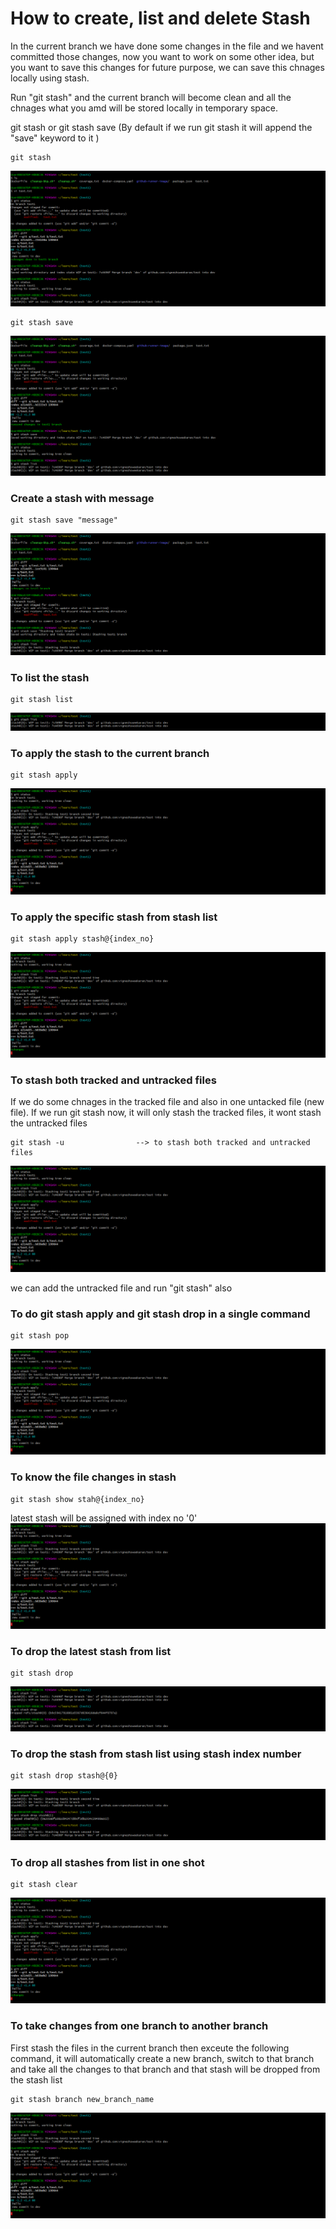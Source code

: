# How to create, list and delete Stash

In the current branch we have done some changes in the file and we havent committed those changes, now you want to work on some other idea, but you want to save this changes for future purpose, we can save this chnages locally using stash. 

Run "git stash" and the current branch will become clean and all the chnages what you amd will be stored locally in temporary space.

git stash or git stash save (By default if we run git stash it will append the "save" keyword to it )

```
git stash
```
![git](/content/git/tutorials/images/stash/stash.PNG)

```
git stash save
```
![git](/content/git/tutorials/images/stash/stash-save.PNG)

### Create a stash with message
```
git stash save "message"
```
![git](/content/git/tutorials/images/stash/stash-save-message.PNG)

### To list the stash
```
git stash list
```
![git](/content/git/tutorials/images/stash/stash-list.PNG)

### To apply the stash to the current branch
```
git stash apply
```
![git](/content/git/tutorials/images/stash/stash-apply.PNG)

### To apply the specific stash from stash list
```
git stash apply stash@{index_no}
```
![git](/content/git/tutorials/images/stash/stash-apply.PNG)

### To stash both tracked and untracked files
If we do some chnages in the tracked file and also in one untacked file (new file). If we run git stash now, it will only stash the tracked files, it wont stash the untracked files
```
git stash -u                --> to stash both tracked and untracked files
```
![git](/content/git/tutorials/images/stash/stash-apply.PNG)

we can add the untracked file and run "git stash" also

### To do git stash apply and git stash drop in a single command
```
git stash pop
```
![git](/content/git/tutorials/images/stash/stash-apply.PNG)

### To know the file changes in stash
```
git stash show stah@{index_no}
```
latest stash will be assigned with index no '0'
![git](/content/git/tutorials/images/stash/stash-apply.PNG)

### To drop the latest stash from list
```
git stash drop
```
![git](/content/git/tutorials/images/stash/stash-drop.PNG)

### To drop the stash from stash list using stash index number
```
git stash drop stash@{0}
```
![git](/content/git/tutorials/images/stash/stash-drop-index-no.PNG)

### To drop all stashes from list in one shot
```
git stash clear
```
![git](/content/git/tutorials/images/stash/stash-apply.PNG)

### To take changes from one branch to another branch
First stash the files in the current branch then exceute the following command, it will automatically create a new branch, switch to that branch and take all the changes to that branch and that stash will be dropped from the stash list
```
git stash branch new_branch_name
```
![git](/content/git/tutorials/images/stash/stash-apply.PNG)